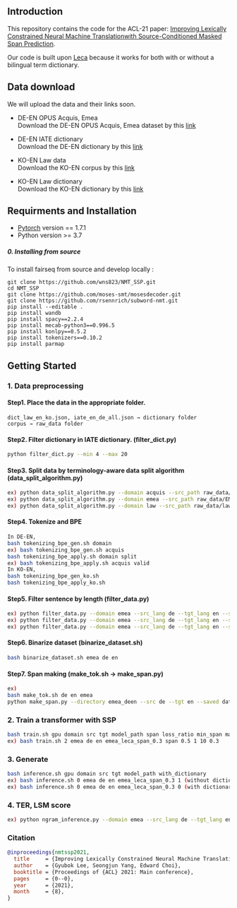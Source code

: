 ## Introduction
This repository contains the code for the ACL-21 paper: [Improving Lexically Constrained Neural Machine Translationwith Source-Conditioned Masked Span Prediction](https://arxiv.org/abs/2105.05498).

Our code is built upon [Leca](https://github.com/ghchen18/leca) because it works for both with or without a bilingual term dictionary. 

## Data download
We will upload the data and their links soon.
- DE-EN OPUS Acquis, Emea <br>
Download the DE-EN OPUS Acquis, Emea dataset by this [link](https://opus.nlpl.eu/)

- DE-EN IATE dictionary <br>
Download the DE-EN dictionary by this [link](https://iate.europa.eu/)

- KO-EN Law data <br>
Download the KO-EN corpus by this [link](https://www.aihub.or.kr/aidata/87/download)

- KO-EN Law dictionary <br>
Download the KO-EN dictionary by this [link](https://drive.google.com/file/d/1n626huC-6x5R7OEzLiKr5N7ulNGMxrLJ/view?usp=sharing)

## Requirments and Installation
- [Pytorch](https://pytorch.org) version == 1.7.1
- Python version >= 3.7

##### 0. Installing from source

To install fairseq from source and develop locally :
```
git clone https://github.com/wns823/NMT_SSP.git
cd NMT_SSP
git clone https://github.com/moses-smt/mosesdecoder.git
git clone https://github.com/rsennrich/subword-nmt.git
pip install --editable .
pip install wandb
pip install spacy==2.2.4
pip install mecab-python3==0.996.5
pip install konlpy==0.5.2
pip install tokenizers==0.10.2
pip install parmap
```

## Getting Started

### 1. Data preprocessing
#### Step1. Place the data in the appropriate folder.
```
dict_law_en_ko.json, iate_en_de_all.json → dictionary folder
corpus → raw_data folder
```

#### Step2. Filter dictionary in IATE dictionary. (filter_dict.py)
```bash
python filter_dict.py --min 4 --max 20
```
#### Step3. Split data by terminology-aware data split algorithm (data_split_algorithm.py)
```bash
ex) python data_split_algorithm.py --domain acquis --src_path raw_data/JRC-Acquis.de-en.de  --tgt_path raw_data/JRC-Acquis.de-en.en --directory_path dictionary/iate_en_de_filter.json --src_lang de
ex) python data_split_algorithm.py --domain emea --src_path raw_data/EMEA.de-en.de  --tgt_path raw_data/EMEA.de-en.en --directory_path dictionary/iate_en_de_filter.json --src_lang de
ex) python data_split_algorithm.py --domain law --src_path raw_data/law-all.ko  --tgt_path raw_data/law-all.en --directory_path dictionary/dict_law_en_ko.json --src_lang ko
```

#### Step4. Tokenize and BPE
```bash
In DE-EN,
bash tokenizing_bpe_gen.sh domain
ex) bash tokenizing_bpe_gen.sh acquis
bash tokenizing_bpe_apply.sh domain split
ex) bash tokenizing_bpe_apply.sh acquis valid
In KO-EN,
bash tokenizing_bpe_gen_ko.sh
bash tokenizing_bpe_apply_ko.sh
```

#### Step5. Filter sentence by length (filter_data.py)
```bash
ex) python filter_data.py --domain emea --src_lang de --tgt_lang en --split train --min 5 --max 80
ex) python filter_data.py --domain emea --src_lang de --tgt_lang en --split valid --min 5 --max 80
ex) python filter_data.py --domain emea --src_lang de --tgt_lang en --split test --min 5 --max 80
```
#### Step6. Binarize dataset (binarize_dataset.sh)
```bash
bash binarize_dataset.sh emea de en
```

#### Step7. Span making (make_tok.sh -> make_span.py)
```bash
ex)
bash make_tok.sh de en emea
python make_span.py --directory emea_deen --src de --tgt en --saved data-bin/emea_deen
```

### 2. Train a transformer with SSP
```bash
bash train.sh gpu domain src tgt model_path span loss_ratio min_span max_span dropout
ex) bash train.sh 2 emea de en emea_leca_span_0.3 span 0.5 1 10 0.3
```


### 3. Generate
```bash
bash inference.sh gpu domain src tgt model_path with_dictionary
ex) bash inference.sh 0 emea de en emea_leca_span_0.3 1 (without dictionary)
ex) bash inference.sh 0 emea de en emea_leca_span_0.3 0 (with dictionary)
```

### 4. TER, LSM score
```bash
ex) python ngram_inference.py --domain emea --src_lang de --tgt_lang en --outputfile inference_result/emea_leca_span_0.3_1.txt
```


### Citation

```bibtex
@inproceedings{nmtssp2021,
  title     = {Improving Lexically Constrained Neural Machine Translation with Source-Conditioned Masked Span Prediction},
  author    = {Gyubok Lee, Seongjun Yang, Edward Choi},
  booktitle = {Proceedings of {ACL} 2021: Main conference},          
  pages     = {0--0},
  year      = {2021},
  month     = {8},
}
```
